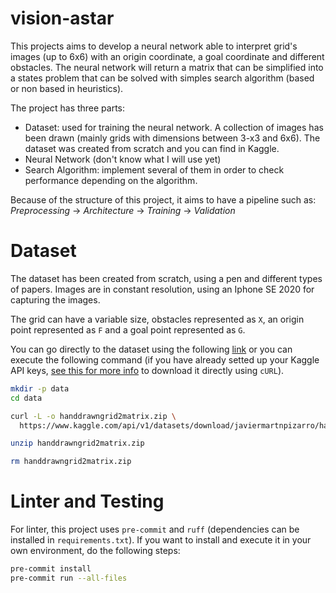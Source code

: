 # vision-astar
This projects aims to develop a neural network able to interpret grid's images (up to 6x6) with an origin coordinate,
a goal coordinate and different obstacles. The neural network will return a matrix that can be simplified into a 
states problem that can be solved with simples search algorithm (based or non based in heuristics).

The project has three parts:

- Dataset: used for training the neural network. A collection of images has been drawn (mainly grids with dimensions between 3-x3 and 6x6). The dataset was created from scratch and you can find in Kaggle.
- Neural Network (don't know what I will use yet)
- Search Algorithm: implement several of them in order to check performance depending on the algorithm.

Because of the structure of this project, it aims to have a pipeline such as: *Preprocessing* -> *Architecture* -> *Training* -> *Validation*

# Dataset #

The dataset has been created from scratch, using a pen and different types of papers. Images are in constant resolution, using an Iphone SE 2020 for capturing the images.

The grid can have a variable size, obstacles represented as `X`, an origin point represented as `F` and a goal point represented as `G`. 

You can go directly to the dataset using the following [link](https://www.kaggle.com/datasets/javiermartnpizarro/handdrawngrid2matrix/data) or you can execute the following command (if you have already setted up your Kaggle API keys, [see this for more info](https://www.kaggle.com/docs/api#authentication) to download it directly using `cURL`).

```bash
mkdir -p data
cd data

curl -L -o handdrawngrid2matrix.zip \
  https://www.kaggle.com/api/v1/datasets/download/javiermartnpizarro/handdrawngrid2matrix

unzip handdrawngrid2matrix.zip

rm handdrawngrid2matrix.zip
```


# Linter and Testing #

For linter, this project uses `pre-commit` and `ruff` (dependencies can be installed in `requirements.txt`). 
If you want to install and execute it in your own environment, do the following steps:

```bash
pre-commit install
pre-commit run --all-files
```
